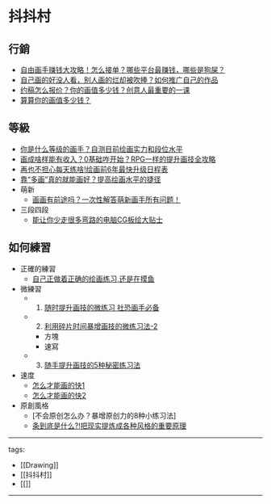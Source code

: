 # 抖抖村

## 行銷
* [自由画手赚钱大攻略！怎么接单？哪些平台最赚钱，哪些是狗屎？](https://www.youtube.com/watch?v=k3dDmKoEosY)
* [自己画的好没人看，别人画的烂却被吹捧？如何推广自己的作品](https://www.youtube.com/watch?v=0pFrpYK5SzY)
* [约稿怎么报价？你的画值多少钱？创意人最重要的一课](https://www.youtube.com/watch?v=Gaz2-oht1rk)
* [算算你的画值多少钱？](https://www.youtube.com/watch?v=fZppnBPjhlE)


## 等級
* [你是什么等级的画手？自测目前绘画实力和段位水平](https://youtu.be/61Fv1MA7agw)
* [画成啥样能有收入？0基础咋开始？RPG一样的提升画技全攻略](https://www.youtube.com/watch?v=AIufILDRw5U)
* [再也不担心每天练啥!绘画前6年最快升级日程表](https://www.youtube.com/watch?v=BBrRhJYiK9Q)
* [靠“多画”真的就能画好？提高绘画水平的捷径](https://www.youtube.com/watch?v=LJu6c6aMrfc)
* 萌新
  * [画画有前途吗？一次性解答萌新画手所有问题！](https://www.youtube.com/watch?v=SwBNg6bkXhc)
* 三段四段
  * [能让你少走很多弯路的电脑CG板绘大贴士](https://www.youtube.com/watch?v=mK1dcJyqhj8)


## 如何練習
* 正確的練習
  * [自己正做着正确的绘画练习,还是在摸鱼](https://www.youtube.com/watch?v=Wd7C942jIjc)
* 微練習
  * 1. [随时提升画技的微练习 社恐画手必备](https://www.youtube.com/watch?v=ZNzh00igBQc)
  * 2. [利用碎片时间暴增画技的微练习法-2](https://www.youtube.com/watch?v=Aj1ZAV8ZwR0)
    * 方塊
    * 速寫
  * 3. [随手提升画技的5种秘密练习法](https://www.youtube.com/watch?v=HTDdXCiOIDU)
* 速度
  * [怎么才能画的快1](https://www.youtube.com/watch?v=v2Xc2Q3QYPU)
  * [怎么才能画的快2](https://www.youtube.com/watch?v=RffgDwIyvK0)
* 原創風格
  * [不会原创怎么办？暴增原创力的8种小练习法]
  * [条到底是什么?!把现实提炼成各种风格的重要原理](https://www.youtube.com/watch?v=4QrF47zOQoA)



---
tags:
  - [[Drawing]]
  - [[抖抖村]]
  - [[]]
---
